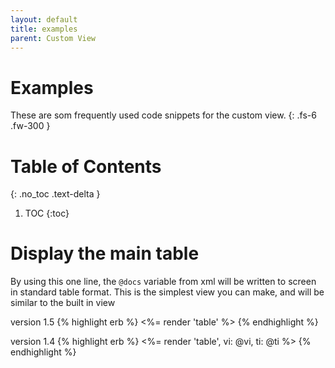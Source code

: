 ```yaml
---
layout: default
title: examples
parent: Custom View
---
```


# Examples
These are som frequently used code snippets for the custom view.
{: .fs-6 .fw-300 }

# Table of Contents
{: .no_toc .text-delta }

1. TOC
{:toc}


# Display the main table
By using this one line, the `@docs` variable from xml will be written to screen in standard table format. This is the simplest view you can make, and will be similar to the built in view

version 1.5
{% highlight erb %}
<%= render 'table' %> 
{% endhighlight %}

version 1.4
{% highlight erb %}
<%= render 'table', vi: @vi, ti: @ti %>
{% endhighlight %}


